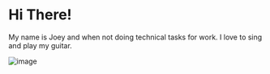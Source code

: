 # Hi There! 
My name is Joey and when not doing technical tasks for work. I love to sing and play my guitar.

![image](https://github.com/joeylovett/JoeyCat/assets/127137550/05edceeb-47d4-4add-a6fa-79b58324ff17)







